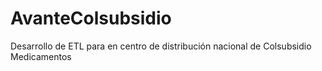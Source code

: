 # AvanteColsubsidio
Desarrollo de ETL para en centro de distribución nacional de Colsubsidio Medicamentos
